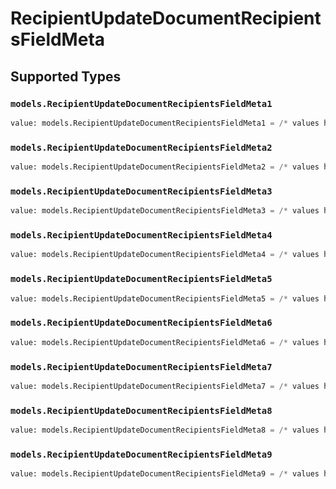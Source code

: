 # RecipientUpdateDocumentRecipientsFieldMeta


## Supported Types

### `models.RecipientUpdateDocumentRecipientsFieldMeta1`

```python
value: models.RecipientUpdateDocumentRecipientsFieldMeta1 = /* values here */
```

### `models.RecipientUpdateDocumentRecipientsFieldMeta2`

```python
value: models.RecipientUpdateDocumentRecipientsFieldMeta2 = /* values here */
```

### `models.RecipientUpdateDocumentRecipientsFieldMeta3`

```python
value: models.RecipientUpdateDocumentRecipientsFieldMeta3 = /* values here */
```

### `models.RecipientUpdateDocumentRecipientsFieldMeta4`

```python
value: models.RecipientUpdateDocumentRecipientsFieldMeta4 = /* values here */
```

### `models.RecipientUpdateDocumentRecipientsFieldMeta5`

```python
value: models.RecipientUpdateDocumentRecipientsFieldMeta5 = /* values here */
```

### `models.RecipientUpdateDocumentRecipientsFieldMeta6`

```python
value: models.RecipientUpdateDocumentRecipientsFieldMeta6 = /* values here */
```

### `models.RecipientUpdateDocumentRecipientsFieldMeta7`

```python
value: models.RecipientUpdateDocumentRecipientsFieldMeta7 = /* values here */
```

### `models.RecipientUpdateDocumentRecipientsFieldMeta8`

```python
value: models.RecipientUpdateDocumentRecipientsFieldMeta8 = /* values here */
```

### `models.RecipientUpdateDocumentRecipientsFieldMeta9`

```python
value: models.RecipientUpdateDocumentRecipientsFieldMeta9 = /* values here */
```

